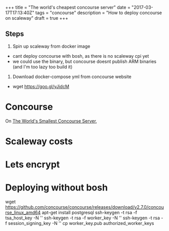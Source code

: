 +++
title = "The world's cheapest concourse server"
date = "2017-03-17T17:13:40Z"
tags = "concourse"
description = "How to deploy concourse on scaleway"
draft = true
+++

## Steps

1. Spin up scaleway from docker image
  - cant deploy concourse with bosh, as there is no scaleway cpi yet
  - we could use the binary, but concourse doesnt publish ARM binaries (and I'm too lazy too build it)
1. Download docker-compose yml from concourse website
  - wget https://goo.gl/yJidcM

# Concourse

On [The World's Smallest Concourse Server](http://engineering.pivotal.io/post/worlds-smallest-concourse-server/), 

# Scaleway costs

# Lets encrypt

# Deploying without bosh


wget https://github.com/concourse/concourse/releases/download/v2.7.0/concourse_linux_amd64
apt-get install postgresql
ssh-keygen -t rsa -f tsa_host_key -N ''
ssh-keygen -t rsa -f worker_key -N ''
ssh-keygen -t rsa -f session_signing_key -N ''
cp worker_key.pub authorized_worker_keys

